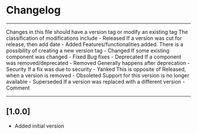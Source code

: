# Changelog
<hr>
Changes in this file should have a version tag or modify an existing tag
The classification of modifications include
- Released
  If a version was cut for release, then add date
- Added
  Features/functionalities added. There is a possibility of creating a new
  version tag
- Changed
  If some existing component was changed
- Fixed
  Bug fixes
- Deprecated
  If a component was removed/deprecated
- Removed
  Generally happens after deprecation
- Security
  If a fix was due to security
- Yanked
  This is opposite of Released, when a version is removed
- Obsoleted
  Support for this version is no longer available
- Superseded
  If a version was replaced with a different version
- Comment
<hr>

## [1.0.0]
- Added initial version

